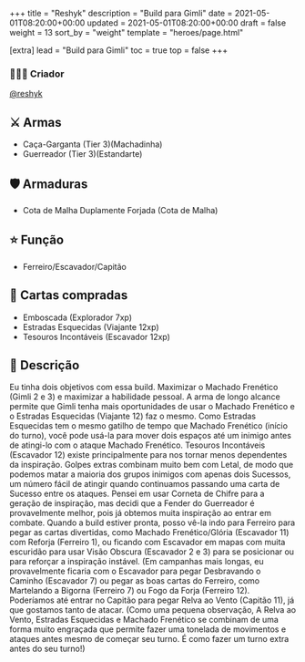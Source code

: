 +++
title = "Reshyk"
description = "Build para Gimli"
date = 2021-05-01T08:20:00+00:00
updated = 2021-05-01T08:20:00+00:00
draft = false
weight = 13
sort_by = "weight"
template = "heroes/page.html"

[extra]
lead = "Build para Gimli"
toc = true
top = false
+++

### 🙋🏻‍♂️ Criador

[@reshyk](https://www.reddit.com/r/JourneysInMiddleEarth/comments/p3whof/a_nonstandard_build_for_every_character/)

## ⚔️ Armas

- Caça-Garganta (Tier 3)(Machadinha)
- Guerreador (Tier 3)(Estandarte)

## 🛡️ Armaduras

- Cota de Malha Duplamente Forjada (Cota de Malha)

## ⭐️ Função

- Ferreiro/Escavador/Capitão

## 🎴 Cartas compradas

- Emboscada (Explorador 7xp)
- Estradas Esquecidas (Viajante 12xp)
- Tesouros Incontáveis (Escavador 12xp)

## 📖 Descrição

Eu tinha dois objetivos com essa build. Maximizar o Machado Frenético (Gimli 2 e 3) e maximizar a habilidade pessoal. A arma de longo alcance permite que Gimli tenha mais oportunidades de usar o Machado Frenético e o Estradas Esquecidas (Viajante 12) faz o mesmo. Como Estradas Esquecidas tem o mesmo gatilho de tempo que Machado Frenético (início do turno), você pode usá-la para mover dois espaços até um inimigo antes de atingi-lo com o ataque Machado Frenético. Tesouros Incontáveis (Escavador 12) existe principalmente para nos tornar menos dependentes da inspiração. Golpes extras combinam muito bem com Letal, de modo que podemos matar a maioria dos grupos inimigos com apenas dois Sucessos, um número fácil de atingir quando continuamos passando uma carta de Sucesso entre os ataques. Pensei em usar Corneta de Chifre para a geração de inspiração, mas decidi que a Fender do Guerreador é provavelmente melhor, pois já obtemos muita inspiração ao entrar em combate. Quando a build estiver pronta, posso vê-la indo para Ferreiro para pegar as cartas divertidas, como Machado Frenético/Glória (Escavador 11) com Reforja (Ferreiro 1), ou ficando com Escavador em mapas com muita escuridão para usar Visão Obscura (Escavador 2 e 3) para se posicionar ou para reforçar a inspiração instável. (Em campanhas mais longas, eu provavelmente ficaria com o Escavador para pegar Desbravando o Caminho (Escavador 7) ou pegar as boas cartas do Ferreiro, como Martelando a Bigorna (Ferreiro 7) ou Fogo da Forja (Ferreiro 12). Poderíamos até entrar no Capitão para pegar Relva ao Vento (Capitão 11), já que gostamos tanto de atacar. (Como uma pequena observação, A Relva ao Vento, Estradas Esquecidas e Machado Frenético se combinam de uma forma muito engraçada que permite fazer uma tonelada de movimentos e ataques antes mesmo de começar seu turno. É como fazer um turno extra antes do seu turno!)
